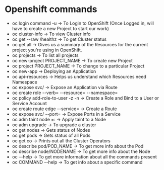 # Openshift commands
- oc login command -u → To Login to OpenShift
(Once Logged in, will have to create a new Project to start our work)
- oc cluster-info → To view Cluster info
- oc get --raw /healthz → To get Cluster status
- oc get all → Gives us a summary of the Resources for the current project you're using in OpenShift.
- oc projects → To list all projects
- oc new-project PROJECT_NAME → To create new Project
- oc project PROJECT_NAME → To change to a particular Project 
- oc new-app <container image> → Deploying an Application
- oc api-resources → Helps us understand which Resources need Namespace
- oc expose svc/<service name> → Expose an Application via Route
- oc create role <role name> --verb=<verbs> --resource=<resources> --namespace=<namespace>
- oc policy add-role-to-user <role name> -z <service account> -n <namespace>
→ Create a Role and Bind to a User or Service Account
- oc create route edge <route name> --service=<service name> → Create a Route
- oc expose svc/<service name> --port=<port> → Expose Ports in a Service
- oc adm taint node <node name> <taint key>=<taint value>:<taint effect> → Apply taint to a Node
- oc adm upgrade → To upgrade a cluster
- oc get nodes → Gets status of Nodes
- oc get pods → Gets status of all Pods
- oc get co → Prints out all the Cluster Operators
- oc describe pod/POD_NAME → To get more info about the Pod
- oc describe node/NODENAME → To get more info about the Node
- oc –-help → To get more information about all the commands present
- oc COMMAND --help → To get info about a specific command
